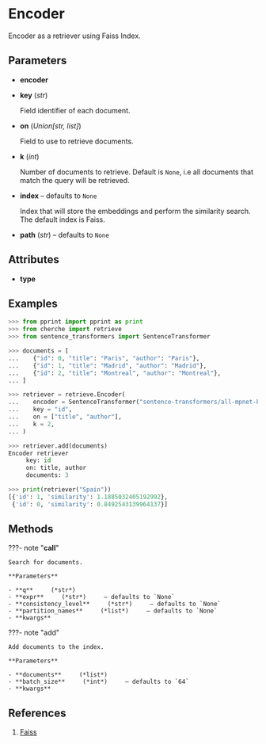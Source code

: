 # Encoder

Encoder as a retriever using Faiss Index.



## Parameters

- **encoder**

- **key** (*str*)

    Field identifier of each document.

- **on** (*Union[str, list]*)

    Field to use to retrieve documents.

- **k** (*int*)

    Number of documents to retrieve. Default is `None`, i.e all documents that match the query will be retrieved.

- **index** – defaults to `None`

    Index that will store the embeddings and perform the similarity search. The default index is Faiss.

- **path** (*str*) – defaults to `None`


## Attributes

- **type**


## Examples

```python
>>> from pprint import pprint as print
>>> from cherche import retrieve
>>> from sentence_transformers import SentenceTransformer

>>> documents = [
...    {"id": 0, "title": "Paris", "author": "Paris"},
...    {"id": 1, "title": "Madrid", "author": "Madrid"},
...    {"id": 2, "title": "Montreal", "author": "Montreal"},
... ]

>>> retriever = retrieve.Encoder(
...    encoder = SentenceTransformer("sentence-transformers/all-mpnet-base-v2").encode,
...    key = "id",
...    on = ["title", "author"],
...    k = 2,
... )

>>> retriever.add(documents)
Encoder retriever
     key: id
     on: title, author
     documents: 3

>>> print(retriever("Spain"))
[{'id': 1, 'similarity': 1.1885032405192992},
 {'id': 0, 'similarity': 0.8492543139964137}]
```

## Methods

???- note "__call__"

    Search for documents.

    **Parameters**

    - **q**     (*str*)    
    - **expr**     (*str*)     – defaults to `None`    
    - **consistency_level**     (*str*)     – defaults to `None`    
    - **partition_names**     (*list*)     – defaults to `None`    
    - **kwargs**    
    
???- note "add"

    Add documents to the index.

    **Parameters**

    - **documents**     (*list*)    
    - **batch_size**     (*int*)     – defaults to `64`    
    - **kwargs**    
    
## References

1. [Faiss](https://github.com/facebookresearch/faiss)

